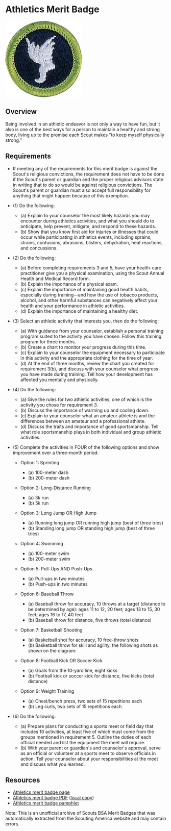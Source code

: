 

# Athletics Merit Badge

![Athletics Merit Badge](images/athletics-merit-badge.jpg)

## Overview



Being involved in an athletic endeavor is not only a way to have fun, but it also is one of the best ways for a person to maintain a healthy and strong body, living up to the promise each Scout makes “to keep myself physically strong.”

## Requirements

* If meeting any of the requirements for this merit badge is against the Scout's religious convictions, the requirement does not have to be done if the Scout's parent or guardian and the proper religious advisors state in writing that to do so would be against religious convictions. The Scout's parent or guardian must also accept full responsibility for anything that might happen because of this exemption.
* (1) Do the following:
    * (a) Explain to your counselor the most likely hazards you may encounter during athletics activities, and what you should do to anticipate, help prevent, mitigate, and respond to these hazards.
    * (b) Show that you know first aid for injuries or illnesses that could occur while participating in athletics events, including sprains, strains, contusions, abrasions, blisters, dehydration, heat reactions, and concussions.


* (2) Do the following:
    * (a) Before completing requirements 3 and 5, have your health-care practitioner give you a physical examination, using the Scout Annual Health and Medical Record form.
    * (b) Explain the importance of a physical exam.
    * (c) Explain the importance of maintaining good health habits, especially during training—and how the use of tobacco products, alcohol, and other harmful substances can negatively affect your health and your performance in athletic activities.
    * (d) Explain the importance of maintaining a healthy diet.


* (3) Select an athletic activity that interests you, then do the following:
    * (a) With guidance from your counselor, establish a personal training program suited to the activity you have chosen. Follow this training program for three months.
    * (b) Create a chart to monitor your progress during this time.
    * (c) Explain to your counselor the equipment necessary to participate in this activity and the appropriate clothing for the time of year.
    * (d) At the end of three months, review the chart you created for requirement 3(b), and discuss with your counselor what progress you have made during training. Tell how your development has affected you mentally and physically.


* (4) Do the following:
    * (a) Give the rules for two athletic activities, one of which is the activity you chose for requirement 3.
    * (b) Discuss the importance of warming up and cooling down.
    * (c) Explain to your counselor what an amateur athlete is and the differences between an amateur and a professional athlete.
    * (d) Discuss the traits and importance of good sportsmanship. Tell what role sportsmanship plays in both individual and group athletic activities.


* (5) Complete the activities in FOUR of the following options and show improvement over a three-month period:
    * Option 1: Sprinting
        * (a) 100-meter dash
        * (b) 200-meter dash


    * Option 2: Long-Distance Running
        * (a) 3k run
        * (b) 5k run


    * Option 3: Long Jump OR High Jump
        * (a) Running long jump OR running high jump (best of three tries)
        * (b) Standing long jump OR standing high jump (best of three tries)


    * Option 4: Swimming
        * (a) 100-meter swim
        * (b) 200-meter swim


    * Option 5: Pull-Ups AND Push-Ups
        * (a) Pull-ups in two minutes
        * (b) Push-ups in two minutes


    * Option 6: Baseball Throw
        * (a) Baseball throw for accuracy, 10 throws at a target (distance to be determined by age): ages 11 to 12, 20 feet; ages 13 to 15, 30 feet; ages 16 to 17, 40 feet
        * (b) Baseball throw for distance, five throws (total distance)


    * Option 7: Basketball Shooting
        * (a) Basketball shot for accuracy, 10 free-throw shots
        * (b) Basketball throw for skill and agility, the following shots as shown on the diagram:


    * Option 8: Football Kick OR Soccer Kick
        * (a) Goals from the 10-yard line, eight kicks
        * (b) Football kick or soccer kick for distance, five kicks (total distance)


    * Option 9: Weight Training
        * (a) Chest/bench press, two sets of 15 repetitions each
        * (b) Leg curls, two sets of 15 repetitions each




* (6) Do the following:
    * (a) Prepare plans for conducting a sports meet or field day that includes 10 activities, at least five of which must come from the groups mentioned in requirement 5. Outline the duties of each official needed and list the equipment the meet will require.
    * (b) With your parent or guardian's and counselor's approval, serve as an official or volunteer at a sports meet to observe officials in action. Tell your counselor about your responsibilities at the meet and discuss what you learned.




## Resources

- [Athletics merit badge page](https://www.scouting.org/merit-badges/athletics/)
- [Athletics merit badge PDF](https://filestore.scouting.org/filestore/Merit_Badge_ReqandRes/35860(22)_Athletics_REQS.pdf) ([local copy](files/athletics-merit-badge.pdf))
- [Athletics merit badge pamphlet](https://www.scoutshop.org/athletics-merit-badge-pamphlet-655702.html)

Note: This is an unofficial archive of Scouts BSA Merit Badges that was automatically extracted from the Scouting America website and may contain errors.